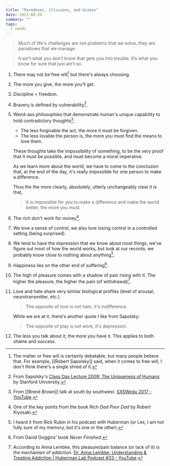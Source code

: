 ```yaml
---
title: "Paradoxes, illusions, and biases"
date: 2023-09-20
summary: ""
tags:
  - seeds
---
```


> Much of life's challenges are not problems that we solve, they are paradoxes that we manage.

> It ain’t what you don’t know that gets you into trouble. It’s what you know for sure that just ain’t so.

1. There may not be free will[^1] but there's always choosing.

2. The more you give, the more you'll get.

3. Discipline = freedom.

4. Bravery is defined by vulnerability[^2].

5. Weird-ass philosophies that demonstrate human's unique capability to hold contradictory thoughts[^3].

	- The less forgivable the act, the more it must be forgiven.
	- The less lovable the person is, the more you must find the means to love them.

	These thoughts take the impossibility of something, to be the very proof that it must be possible, and must become a moral imperative.

	As we learn more about the world, we have to come to the conclusion that, at the end of the day, it's really impossible for one person to make a difference.

	Thus the the more clearly, absolutely, utterly unchangeably clear it is that,
 
	 > It is impossible for you to make a difference and make the world better, the more you must.

6. The rich don't work for money[^4].

7. We love a sense of control, 
we also love losing control in a controlled setting (being surprised).

8. We tend to have the impression that we know about most things, we've figure out most of how the world works, but look at our records, we probably know close to nothing about anything[^5].

9. Happiness lies on the other end of suffering[^6].

10. The high of pleasure comes with a shadow of pain rising with it. The higher the pleasure, the higher the pain (of withdrawal)[^7].

11.  Love and hate share very similar biological profiles (level of arousal, neurotransmitter, etc.). 

        > The opposite of love is not hate, it's indifference.

      While we are at it, there's another quote I like from Sapolsky:

      > The opposite of play is not work, it's depression.

12. The less you talk about it, the more you have it. This applies to both shame and success.

[^1]: The matter or free will is certainly debatable, but many people believe that. For example, [[Robert Sapolsky]] said, when it comes to free will, I don't think there's a single shred of it.

[^2]: From Sapolsky's [Class Day Lecture 2009: The Uniqueness of Humans](https://www.youtube.com/watch?v=hrCVu25wQ5s&list=LL&index=4) by Stanford University.

[^3]: From [[Brené Brown]] talk at south by southwest. [SXSWedu 2017 - YouTube](https://www.youtube.com/watch?v=DVD8YRgA-ck&list=LL&index=27).

[^4]: One of the key points from the book *Rich Dad Poor Dad* by Robert Kiyosaki.

[^5]: I heard it from Rick Rubin in his podcast with Huberman (or Lex, I am not fully sure of my memory, but it's one or the other).

[^6]: From David Goggins' book *Never Finished*.

[^7]: According to Anna Lembke, this pleasure/pain balance (or lack of it) is the mechanism of addiction. [Dr. Anna Lembke: Understanding & Treating Addiction | Huberman Lab Podcast #33 - YouTube](https://www.youtube.com/watch?v=p3JLaF_4Tz8&t=4s).